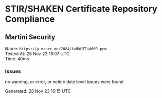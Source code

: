 # STIR/SHAKEN Certificate Repository Compliance

## Martini Security

Name: `https://p.mtsec.me/2884/fwHkHTIjd809.pem`\
Tested At: 28 Nov 23 16:07 UTC\
Time: 40ms

### Issues

no warning, or error, or notice date level issues were found

Generated: 28 Nov 23 16:15 UTC